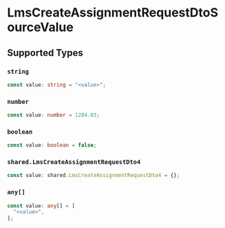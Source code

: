 # LmsCreateAssignmentRequestDtoSourceValue


## Supported Types

### `string`

```typescript
const value: string = "<value>";
```

### `number`

```typescript
const value: number = 1284.03;
```

### `boolean`

```typescript
const value: boolean = false;
```

### `shared.LmsCreateAssignmentRequestDto4`

```typescript
const value: shared.LmsCreateAssignmentRequestDto4 = {};
```

### `any[]`

```typescript
const value: any[] = [
  "<value>",
];
```

